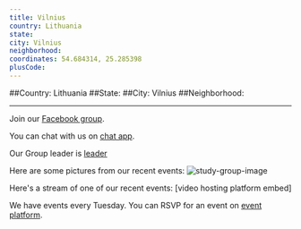 ```yaml
---
title: Vilnius
country: Lithuania
state: 
city: Vilnius
neighborhood: 
coordinates: 54.684314, 25.285398
plusCode:
---
```


##Country: Lithuania
##State: 
##City: Vilnius
##Neighborhood: 
*****
Join our [Facebook group](https://www.facebook.com/groups/free.code.camp.vilnius.lt).

You can chat with us on [chat app]().

Our Group leader is [leader]()

Here are some pictures from our recent events:
![study-group-image]()

Here's a stream of one of our recent events:
[video hosting platform embed]

We have events every Tuesday. You can RSVP for an event on [event platform]().
